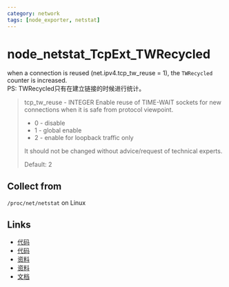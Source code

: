 ```yaml
---
category: network
tags: [node_exporter, netstat]
---
```

# node_netstat_TcpExt_TWRecycled

when a connection is reused (net.ipv4.tcp_tw_reuse = 1), the `TWRecycled` counter is increased.  
PS: TWRecycled只有在建立链接的时候进行统计。

> tcp_tw_reuse - INTEGER
> 	Enable reuse of TIME-WAIT sockets for new connections when it is
> 	safe from protocol viewpoint.
> 
> 	- 0 - disable
> 	- 1 - global enable
> 	- 2 - enable for loopback traffic only
> 
> 	It should not be changed without advice/request of technical
> 	experts.
> 
> 	Default: 2

## Collect from

`/proc/net/netstat` on Linux

## Links

- [代码](https://github.com/prometheus/node_exporter/blob/master/collector/netstat_linux.go#L97)
- [代码](https://github.com/torvalds/linux/blob/master/net/ipv4/inet_hashtables.c#L487)
- [资料](https://github.com/moooofly/MarkSomethingDown/blob/master/Linux/TCP%20%E7%9B%B8%E5%85%B3%E7%BB%9F%E8%AE%A1%E4%BF%A1%E6%81%AF%E8%AF%A6%E8%A7%A3.md)
- [资料](https://perthcharles.github.io/2015/11/10/wiki-netstat-proc/)
- [文档](https://github.com/torvalds/linux/blob/master/Documentation/networking/ip-sysctl.rst)